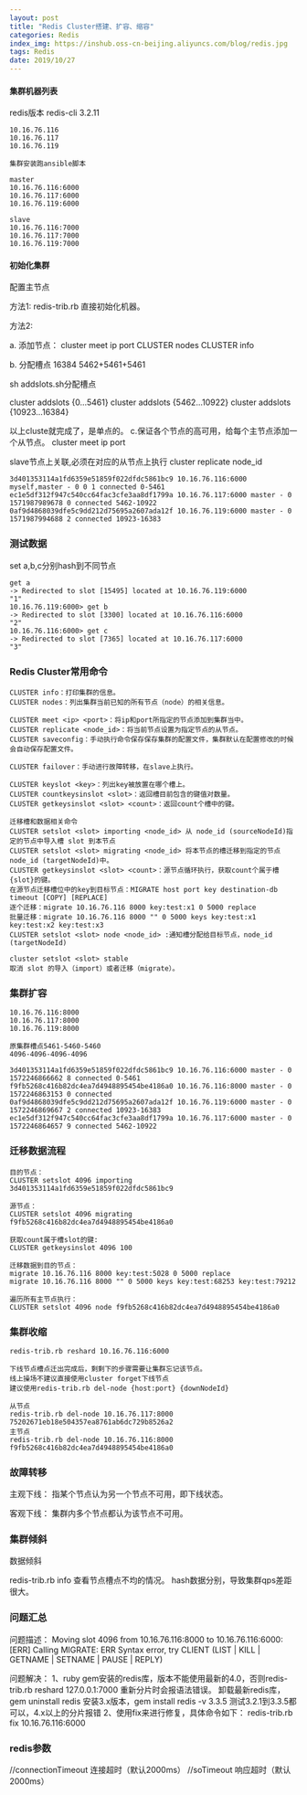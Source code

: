 ```yaml
---
layout: post
title: "Redis Cluster搭建、扩容、缩容"
categories: Redis
index_img: https://inshub.oss-cn-beijing.aliyuncs.com/blog/redis.jpg
tags: Redis
date: 2019/10/27
---
```




#### 集群机器列表
redis版本 redis-cli 3.2.11
```
10.16.76.116
10.16.76.117
10.16.76.119

集群安装跑ansible脚本

master 
10.16.76.116:6000  	
10.16.76.117:6000  
10.16.76.119:6000    

slave
10.16.76.116:7000
10.16.76.117:7000
10.16.76.119:7000
```
<!--more-->
#### 初始化集群
配置主节点

方法1:
redis-trib.rb 直接初始化机器。

方法2:

a. 添加节点： cluster meet ip port
CLUSTER nodes
CLUSTER info

b. 分配槽点 16384
5462+5461+5461

sh addslots.sh分配槽点

cluster addslots {0...5461}
cluster addslots {5462...10922}
cluster addslots {10923...16384}


以上cluste就完成了，是单点的。
c.保证各个节点的高可用，给每个主节点添加一个从节点。
cluster meet ip port

slave节点上关联,必须在对应的从节点上执行
cluster replicate node_id 

```
3d401353114a1fd6359e51859f022dfdc5861bc9 10.16.76.116:6000 myself,master - 0 0 1 connected 0-5461
ec1e5df312f947c540cc64fac3cfe3aa8df1799a 10.16.76.117:6000 master - 0 1571987989678 0 connected 5462-10922
0af9d4868039dfe5c9dd212d75695a2607ada12f 10.16.76.119:6000 master - 0 1571987994688 2 connected 10923-16383

```

### 测试数据
set a,b,c分别hash到不同节点
```
get a
-> Redirected to slot [15495] located at 10.16.76.119:6000
"1"
10.16.76.119:6000> get b
-> Redirected to slot [3300] located at 10.16.76.116:6000
"2"
10.16.76.116:6000> get c
-> Redirected to slot [7365] located at 10.16.76.117:6000
"3"
```


### Redis Cluster常用命令
```
CLUSTER info：打印集群的信息。
CLUSTER nodes：列出集群当前已知的所有节点（node）的相关信息。

CLUSTER meet <ip> <port>：将ip和port所指定的节点添加到集群当中。
CLUSTER replicate <node_id>：将当前节点设置为指定节点的从节点。
CLUSTER saveconfig：手动执行命令保存保存集群的配置文件，集群默认在配置修改的时候会自动保存配置文件。

CLUSTER failover：手动进行故障转移，在slave上执行。

CLUSTER keyslot <key>：列出key被放置在哪个槽上。
CLUSTER countkeysinslot <slot>：返回槽目前包含的键值对数量。
CLUSTER getkeysinslot <slot> <count>：返回count个槽中的键。

迁移槽和数据相关命令
CLUSTER setslot <slot> importing <node_id> 从 node_id (sourceNodeId)指定的节点中导入槽 slot 到本节点
CLUSTER setslot <slot> migrating <node_id> 将本节点的槽迁移到指定的节点node_id (targetNodeId)中。
CLUSTER getkeysinslot <slot> <count>：源节点循环执行，获取count个属于槽{slot}的键。
在源节点迁移槽位中的key到目标节点：MIGRATE host port key destination-db timeout [COPY] [REPLACE]
逐个迁移：migrate 10.16.76.116 8000 key:test:x1 0 5000 replace
批量迁移：migrate 10.16.76.116 8000 "" 0 5000 keys key:test:x1 key:test:x2 key:test:x3
CLUSTER setslot <slot> node <node_id> :通知槽分配给目标节点，node_id (targetNodeId)

cluster setslot <slot> stable
取消 slot 的导入（import）或者迁移（migrate）。
```


### 集群扩容
```
10.16.76.116:8000
10.16.76.117:8000
10.16.76.119:8000

原集群槽点5461-5460-5460
4096-4096-4096-4096

3d401353114a1fd6359e51859f022dfdc5861bc9 10.16.76.116:6000 master - 0 1572246866662 8 connected 0-5461
f9fb5268c416b82dc4ea7d4948895454be4186a0 10.16.76.116:8000 master - 0 1572246863153 0 connected
0af9d4868039dfe5c9dd212d75695a2607ada12f 10.16.76.119:6000 master - 0 1572246869667 2 connected 10923-16383
ec1e5df312f947c540cc64fac3cfe3aa8df1799a 10.16.76.117:6000 master - 0 1572246864657 9 connected 5462-10922
```


### 迁移数据流程
```
目的节点：
CLUSTER setslot 4096 importing 3d401353114a1fd6359e51859f022dfdc5861bc9

源节点：
CLUSTER setslot 4096 migrating f9fb5268c416b82dc4ea7d4948895454be4186a0

获取count属于槽slot的键:
CLUSTER getkeysinslot 4096 100

迁移数据到目的节点：
migrate 10.16.76.116 8000 key:test:5028 0 5000 replace
migrate 10.16.76.116 8000 "" 0 5000 keys key:test:68253 key:test:79212 

遍历所有主节点执行：
CLUSTER setslot 4096 node f9fb5268c416b82dc4ea7d4948895454be4186a0
```

### 集群收缩
```
redis-trib.rb reshard 10.16.76.116:6000

下线节点槽点迁出完成后，剩剩下的步骤需要让集群忘记该节点。
线上操场不建议直接使用cluster forget下线节点
建议使用redis-trib.rb del-node {host:port} {downNodeId}

从节点
redis-trib.rb del-node 10.16.76.117:8000 75202671eb18e504357ea8761ab6dc729b8526a2
主节点
redis-trib.rb del-node 10.16.76.116:8000 f9fb5268c416b82dc4ea7d4948895454be4186a0
```


### 故障转移

主观下线： 指某个节点认为另一个节点不可用，即下线状态。


客观下线： 集群内多个节点都认为该节点不可用。

### 集群倾斜

数据倾斜

redis-trib.rb info 查看节点槽点不均的情况。
hash数据分别，导致集群qps差距很大。


### 问题汇总
问题描述：
Moving slot 4096 from 10.16.76.116:8000 to 10.16.76.116:6000:
[ERR] Calling MIGRATE: ERR Syntax error, try CLIENT (LIST | KILL | GETNAME | SETNAME | PAUSE | REPLY)

问题解决：
1、ruby gem安装的redis库，版本不能使用最新的4.0，否则redis-trib.rb reshard 127.0.0.1:7000 重新分片时会报语法错误。
   卸载最新redis库，gem uninstall redis
   安装3.x版本，gem install redis -v 3.3.5 测试3.2.1到3.3.5都可以，4.x以上的分片报错
2、使用fix来进行修复，具体命令如下：
   redis-trib.rb fix 10.16.76.116:6000


### redis参数

//connectionTimeout 连接超时（默认2000ms）
//soTimeout 响应超时（默认2000ms）
